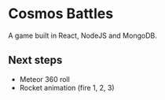# Cosmos Battles

A game built in React, NodeJS and MongoDB.

## Next steps

- Meteor 360 roll
- Rocket animation (fire 1, 2, 3)

